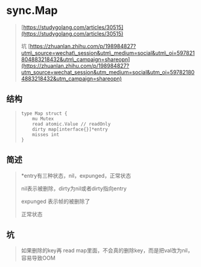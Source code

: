 # sync.Map

> [https://studygolang.com/articles/30515](https://studygolang.com/articles/30515)
>
> 坑 [https://zhuanlan.zhihu.com/p/198984827?utm\_source=wechat\_session&utm\_medium=social&utm\_oi=597821804883218432&utm\_campaign=shareopn](https://zhuanlan.zhihu.com/p/198984827?utm_source=wechat_session&utm_medium=social&utm_oi=597821804883218432&utm_campaign=shareopn)

## 结构

> ```
> type Map struct {
>     mu Mutex
>     read atomic.Value // readOnly
>     dirty map[interface{}]*entry
>     misses int
> }
> ```

## 简述

> \*entry有三种状态，nil，expunged，正常状态
>
> nil表示被删除，dirty为nil或者dirty指向entry
>
> expunged 表示帧的被删除了
>
> 正常状态

## 坑

> 如果删除的key再 read map里面，不会真的删除key，而是把val改为nil，容易导致OOM



